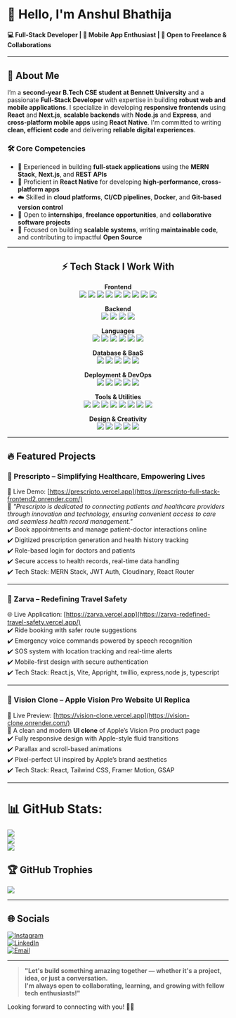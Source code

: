 # 👋 Hello, I'm Anshul Bhathija

#### 💻 Full-Stack Developer | 📱 Mobile App Enthusiast | 🤝 Open to Freelance & Collaborations

---

## 💫 About Me

I’m a **second-year B.Tech CSE student at Bennett University** and a passionate **Full-Stack Developer** with expertise in building **robust web and mobile applications**. I specialize in developing **responsive frontends** using **React** and **Next.js**, **scalable backends** with **Node.js** and **Express**, and **cross-platform mobile apps** using **React Native**. I'm committed to writing **clean, efficient code** and delivering **reliable digital experiences**.

### 🛠️ Core Competencies

- 🚀 Experienced in building **full-stack applications** using the **MERN Stack**, **Next.js**, and **REST APIs**
- 📱 Proficient in **React Native** for developing **high-performance, cross-platform apps**
- ☁️ Skilled in **cloud platforms**, **CI/CD pipelines**, **Docker**, and **Git-based version control**
- 💼 Open to **internships**, **freelance opportunities**, and **collaborative software projects**
- 🎯 Focused on building **scalable systems**, writing **maintainable code**, and contributing to impactful **Open Source**

---


<h2 align="center">⚡ Tech Stack I Work With</h2>

<p align="center">
  <b>Frontend</b><br/>
  <img src="https://img.shields.io/badge/React-20232A?style=for-the-badge&logo=react&logoColor=61DAFB"/>
  <img src="https://img.shields.io/badge/Next.js-000000?style=for-the-badge&logo=next.js&logoColor=white"/>
  <img src="https://img.shields.io/badge/React_Native-20232A?style=for-the-badge&logo=react&logoColor=61DAFB"/>
  <img src="https://img.shields.io/badge/Vite-646CFF?style=for-the-badge&logo=vite&logoColor=white"/>
  <img src="https://img.shields.io/badge/React_Query-FF4154?style=for-the-badge&logo=reactquery&logoColor=white"/>
  <img src="https://img.shields.io/badge/Tailwind_CSS-38B2AC?style=for-the-badge&logo=tailwind-css&logoColor=white"/>
  <img src="https://img.shields.io/badge/Redux-593D88?style=for-the-badge&logo=redux&logoColor=white"/>
  <img src="https://img.shields.io/badge/HTML5-E34F26?style=for-the-badge&logo=html5&logoColor=white"/>
  <img src="https://img.shields.io/badge/CSS3-1572B6?style=for-the-badge&logo=css3&logoColor=white"/>
</p>

<p align="center">
  <b>Backend</b><br/>
  <img src="https://img.shields.io/badge/Node.js-339933?style=for-the-badge&logo=node.js&logoColor=white"/>
  <img src="https://img.shields.io/badge/Express.js-000000?style=for-the-badge&logo=express&logoColor=white"/>
  <img src="https://img.shields.io/badge/Nodemon-76D04B?style=for-the-badge&logo=nodemon&logoColor=white"/>
  <img src="https://img.shields.io/badge/JWT-black?style=for-the-badge&logo=JSON%20web%20tokens&logoColor=white"/>
</p>

<p align="center">
  <b>Languages</b><br/>
  <img src="https://img.shields.io/badge/JavaScript-F7DF1E?style=for-the-badge&logo=javascript&logoColor=black"/>
  <img src="https://img.shields.io/badge/TypeScript-007ACC?style=for-the-badge&logo=typescript&logoColor=white"/>
  <img src="https://img.shields.io/badge/Python-3776AB?style=for-the-badge&logo=python&logoColor=white"/>
  <img src="https://img.shields.io/badge/Java-ED8B00?style=for-the-badge&logo=java&logoColor=white"/>
  <img src="https://img.shields.io/badge/JavaFX-FF0000?style=for-the-badge&logo=java&logoColor=white"/>
  <img src="https://img.shields.io/badge/C++-00599C?style=for-the-badge&logo=c%2B%2B&logoColor=white"/>
</p>

<p align="center">
  <b>Database & BaaS</b><br/>
  <img src="https://img.shields.io/badge/MongoDB-4EA94B?style=for-the-badge&logo=mongodb&logoColor=white"/>
  <img src="https://img.shields.io/badge/MySQL-4479A1?style=for-the-badge&logo=mysql&logoColor=white"/>
  <img src="https://img.shields.io/badge/Firebase-FFCA28?style=for-the-badge&logo=firebase&logoColor=black"/>
  <img src="https://img.shields.io/badge/Supabase-3ECF8E?style=for-the-badge&logo=supabase&logoColor=white"/>
  <img src="https://img.shields.io/badge/Appwrite-FD366E?style=for-the-badge&logo=appwrite&logoColor=white"/>
</p>

<p align="center">
  <b>Deployment & DevOps</b><br/>
  <img src="https://img.shields.io/badge/Vercel-000?style=for-the-badge&logo=vercel&logoColor=white"/>
  <img src="https://img.shields.io/badge/Netlify-00C7B7?style=for-the-badge&logo=netlify&logoColor=white"/>
  <img src="https://img.shields.io/badge/Render-00979D?style=for-the-badge&logo=render&logoColor=white"/>
  <img src="https://img.shields.io/badge/Cloudflare-F38020?style=for-the-badge&logo=cloudflare&logoColor=white"/>
  <img src="https://img.shields.io/badge/Docker-2496ED?style=for-the-badge&logo=docker&logoColor=white"/>
</p>

<p align="center">
  <b>Tools & Utilities</b><br/>
  <img src="https://img.shields.io/badge/Git-F05032?style=for-the-badge&logo=git&logoColor=white"/>
  <img src="https://img.shields.io/badge/GitHub-181717?style=for-the-badge&logo=github&logoColor=white"/>
  <img src="https://img.shields.io/badge/VS_Code-007ACC?style=for-the-badge&logo=visual%20studio%20code&logoColor=white"/>
  <img src="https://img.shields.io/badge/Postman-FF6C37?style=for-the-badge&logo=postman&logoColor=white"/>
  <img src="https://img.shields.io/badge/ESLint-4B32C3?style=for-the-badge&logo=eslint&logoColor=white"/>
  <img src="https://img.shields.io/badge/Prettier-F7B93E?style=for-the-badge&logo=prettier&logoColor=black"/>
  <img src="https://img.shields.io/badge/NPM-CB3837?style=for-the-badge&logo=npm&logoColor=white"/>
  <img src="https://img.shields.io/badge/Twilio-F22F46?style=for-the-badge&logo=twilio&logoColor=white"/>
</p>

<p align="center">
  <b>Design & Creativity</b><br/>
  <img src="https://img.shields.io/badge/Figma-F24E1E?style=for-the-badge&logo=figma&logoColor=white"/>
  <img src="https://img.shields.io/badge/Framer-black?style=for-the-badge&logo=framer&logoColor=blue"/>
  <img src="https://img.shields.io/badge/Canva-00C4CC?style=for-the-badge&logo=canva&logoColor=white"/>
  <img src="https://img.shields.io/badge/Lightroom-31A8FF?style=for-the-badge&logo=adobe%20lightroom&logoColor=white"/>
  <img src="https://img.shields.io/badge/Blender-F5792A?style=for-the-badge&logo=blender&logoColor=white"/>
</p>

---

## 🔥 Featured Projects

### 🏥 Prescripto – Simplifying Healthcare, Empowering Lives  
🚀 Live Demo: [https://prescripto.vercel.app](https://prescripto-full-stack-frontend2.onrender.com/)  
📖 *"Prescripto is dedicated to connecting patients and healthcare providers through innovation and technology, ensuring convenient access to care and seamless health record management."*  
✔️ Book appointments and manage patient-doctor interactions online  
✔️ Digitized prescription generation and health history tracking  
✔️ Role-based login for doctors and patients  
✔️ Secure access to health records, real-time data handling  
✔️ Tech Stack: MERN Stack, JWT Auth, Cloudinary, React Router

---

### 🚖 Zarva – Redefining Travel Safety  
🌐 Live Application: [https://zarva.vercel.app](https://zarva-redefined-travel-safety.vercel.app/)  
✔️ Ride booking with safer route suggestions  
✔️ Emergency voice commands powered by speech recognition  
✔️ SOS system with location tracking and real-time alerts  
✔️ Mobile-first design with secure authentication  
✔️ Tech Stack: React.js, Vite, Appright, twillio, express,node js, typescript 

---

### 🍎 Vision Clone – Apple Vision Pro Website UI Replica  
🌟 Live Preview: [https://vision-clone.vercel.app](https://vision-clone.onrender.com/)  
📱 A clean and modern **UI clone** of Apple’s Vision Pro product page  
✔️ Fully responsive design with Apple-style fluid transitions  
✔️ Parallax and scroll-based animations  
✔️ Pixel-perfect UI inspired by Apple’s brand aesthetics  
✔️ Tech Stack: React, Tailwind CSS, Framer Motion, GSAP

---




# 📊 GitHub Stats:
![](https://github-readme-stats.vercel.app/api?username=codecrafter071727&theme=radical&hide_border=false&include_all_commits=false&count_private=true)<br/>
![](https://nirzak-streak-stats.vercel.app/?user=codecrafter071727&theme=radical&hide_border=false)<br/>
![](https://github-readme-stats.vercel.app/api/top-langs/?username=codecrafter071727&theme=radical&hide_border=false&include_all_commits=false&count_private=true&layout=compact)

## 🏆 GitHub Trophies
![](https://github-profile-trophy.vercel.app/?username=codecrafter071727&theme=radical&no-frame=false&no-bg=false&margin-w=4)

---
## 🌐 Socials

[![Instagram](https://img.shields.io/badge/Instagram-%23E4405F.svg?logo=Instagram&logoColor=white)](https://www.instagram.com/anshul._.x07/)  
[![LinkedIn](https://img.shields.io/badge/LinkedIn-%230077B5.svg?logo=linkedin&logoColor=white)](https://www.linkedin.com/in/anshul-bhathija-8229b0301/)  
[![Email](https://img.shields.io/badge/Email-D14836?logo=gmail&logoColor=white)](mailto:anshulbhathija1727@gmail.com)

---

> **"Let's build something amazing together — whether it's a project, idea, or just a conversation.  
> I'm always open to collaborating, learning, and growing with fellow tech enthusiasts!"**

Looking forward to connecting with you! 🤝🚀

<!-- Proudly created with GPRM ( https://gprm.itsvg.in ) -->

